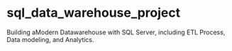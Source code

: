 # sql_data_warehouse_project
Building aModern Datawarehouse with SQL Server, including ETL Process, Data modeling, and Analytics.
